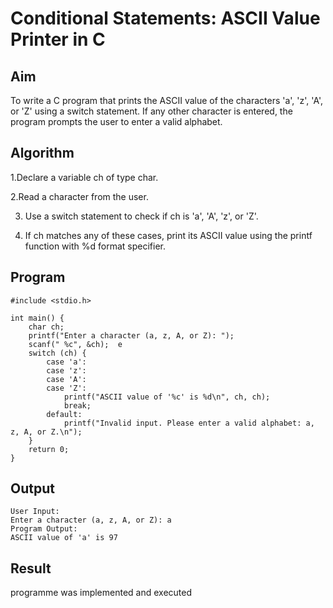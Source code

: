 # Conditional Statements: ASCII Value Printer in C

## Aim
To write a C program that prints the ASCII value of the characters 'a', 'z', 'A', or 'Z' using a switch statement. If any other character is entered, the program prompts the user to enter a valid alphabet.

## Algorithm
1.Declare a variable ch of type char.

2.Read a character from the user.

3. Use a switch statement to check if ch is 'a', 'A', 'z', or 'Z'.

4. If ch matches any of these cases, print its ASCII value using the printf function with %d format specifier.

## Program
```
#include <stdio.h>

int main() {
    char ch;
    printf("Enter a character (a, z, A, or Z): ");
    scanf(" %c", &ch);  e
    switch (ch) {
        case 'a':
        case 'z':
        case 'A':
        case 'Z':
            printf("ASCII value of '%c' is %d\n", ch, ch);
            break;
        default:
            printf("Invalid input. Please enter a valid alphabet: a, z, A, or Z.\n");
    }
    return 0;
}
```
## Output
```
User Input:
Enter a character (a, z, A, or Z): a
Program Output:
ASCII value of 'a' is 97
```
## Result
programme was implemented and executed
